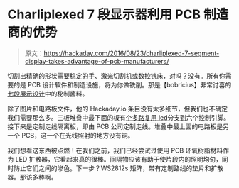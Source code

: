 # Charliplexed 7 段显示器利用 PCB 制造商的优势

> 原文：<https://hackaday.com/2016/08/23/charliplexed-7-segment-display-takes-advantage-of-pcb-manufacturers/>

切割出精确的形状需要稳定的手、激光切割机或数控铣床，对吗？没有。所有你需要的是 PCB 设计软件和制造设施，将为你做铣削。那是【bobricius】非常讨喜的[七段展示设计](https://hackaday.io/project/10280-4-digit-charlieplexed-segment-display)中的秘制酱料。

除了图片和电路板文件，他的 Hackaday.io 条目没有太多细节，但我们也不确定我们需要那么多。三板堆叠中最下面的板有[个多路复用 led](http://hackaday.com/2013/04/08/another-way-to-look-at-charlieplexing/)分支到六个控制引脚。接下来是定制走线隔离板，即由 PCB 公司定制走线。堆叠中最上面的电路板是另一个 PCB，这一个在光线照射的地方没有铜。

我们想看这东西被点燃！在我们之前，我们已经尝试过使用 PCB 环氧树脂材料作为 LED 扩散器，它看起来真的很棒。间隔物应该有助于使片段内的照明均匀，同时防止它们之间的渗色。下一步？WS2812s 矩阵，带有定制路线的垫片和扩散器。那该多棒啊。